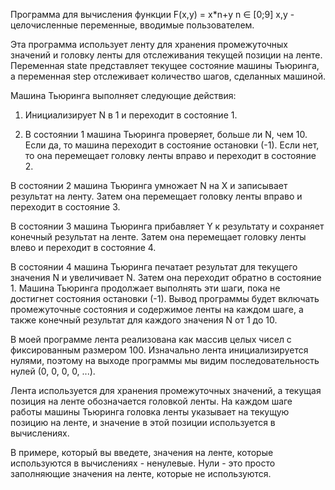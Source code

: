 Программа для вычисления функции F(x,y) = x*n+y
n ∈ [0;9]
x,y - целочисленные переменные, вводимые пользователем.

Эта программа использует ленту для хранения промежуточных значений и головку ленты для отслеживания текущей позиции на ленте. 
Переменная state представляет текущее состояние машины Тьюринга, а переменная step отслеживает количество шагов, сделанных машиной.

Машина Тьюринга выполняет следующие действия:

1. Инициализирует N в 1 и переходит в состояние 1.


2. В состоянии 1 машина Тьюринга проверяет, больше ли N, чем 10. Если да, то машина переходит в состояние остановки (-1). 
Если нет, то она перемещает головку ленты вправо и переходит в состояние 2.

В состоянии 2 машина Тьюринга умножает N на X и записывает результат на ленту. 
Затем она перемещает головку ленты вправо и переходит в состояние 3.


В состоянии 3 машина Тьюринга прибавляет Y к результату и сохраняет конечный результат на ленте. 
Затем она перемещает головку ленты влево и переходит в состояние 4.


В состоянии 4 машина Тьюринга печатает результат для текущего значения N и увеличивает N. Затем она переходит обратно в состояние 1.
Машина Тьюринга продолжает выполнять эти шаги, пока не достигнет состояния остановки (-1). 
Вывод программы будет включать промежуточные состояния и содержимое ленты на каждом шаге, а также конечный результат для каждого значения N от 1 до 10.

В моей программе лента реализована как массив целых чисел с фиксированным размером 100. 
Изначально лента инициализируется нулями, поэтому на выходе программы мы видим последовательность нулей (0, 0, 0, 0, ...).

Лента используется для хранения промежуточных значений, а текущая позиция на ленте обозначается головкой ленты. 
На каждом шаге работы машины Тьюринга головка ленты указывает на текущую позицию на ленте, и значение в этой позиции используется в вычислениях.

В примере, который вы введете, значения на ленте, которые используются в вычислениях - ненулевые. 
Нули - это просто заполняющие значения на ленте, которые не используются.
